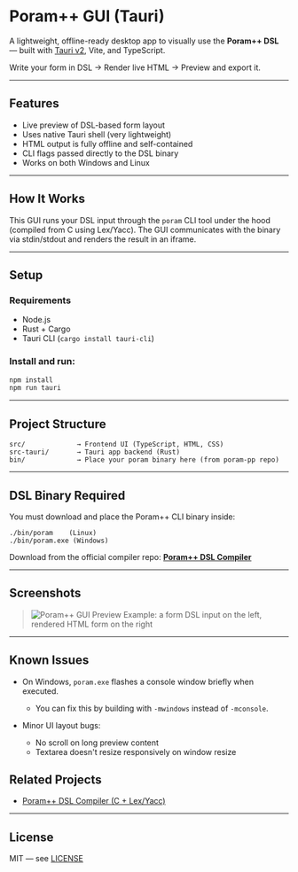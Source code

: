# Poram++ GUI (Tauri)

A lightweight, offline-ready desktop app to visually use the **Poram++ DSL** — built with [Tauri v2](https://tauri.app/), Vite, and TypeScript.

Write your form in DSL → Render live HTML → Preview and export it.

---

## Features

- Live preview of DSL-based form layout
- Uses native Tauri shell (very lightweight)
- HTML output is fully offline and self-contained
- CLI flags passed directly to the DSL binary
- Works on both Windows and Linux

---

## How It Works

This GUI runs your DSL input through the `poram` CLI tool under the hood (compiled from C using Lex/Yacc). The GUI communicates with the binary via stdin/stdout and renders the result in an iframe.

---

## Setup

### Requirements

- Node.js
- Rust + Cargo
- Tauri CLI (`cargo install tauri-cli`)

### Install and run:

```bash
npm install
npm run tauri
```

---

## Project Structure

```
src/             → Frontend UI (TypeScript, HTML, CSS)
src-tauri/       → Tauri app backend (Rust)
bin/             → Place your poram binary here (from poram-pp repo)
```

---

## DSL Binary Required

You must download and place the Poram++ CLI binary inside:

```
./bin/poram    (Linux)
./bin/poram.exe (Windows)
```

Download from the official compiler repo:
**[Poram++ DSL Compiler](https://github.com/NayanthaNethsara/poram-pp/releases)**

---

## Screenshots

> ![Poram++ GUI Preview](assets/screenshot.png)
> Example: a form DSL input on the left, rendered HTML form on the right

---

## Known Issues

- On Windows, `poram.exe` flashes a console window briefly when executed.

  - You can fix this by building with `-mwindows` instead of `-mconsole`.

- Minor UI layout bugs:
  - No scroll on long preview content
  - Textarea doesn't resize responsively on window resize

## Related Projects

- [Poram++ DSL Compiler (C + Lex/Yacc)](https://github.com/NayanthaNethsara/poram-pp)

---

## License

MIT — see [LICENSE](./LICENSE)
